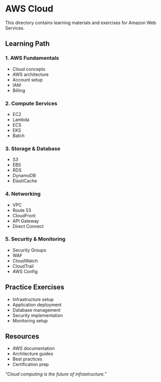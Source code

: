 # AWS Cloud

This directory contains learning materials and exercises for Amazon Web Services.

## Learning Path

### 1. AWS Fundamentals
- Cloud concepts
- AWS architecture
- Account setup
- IAM
- Billing

### 2. Compute Services
- EC2
- Lambda
- ECS
- EKS
- Batch

### 3. Storage & Database
- S3
- EBS
- RDS
- DynamoDB
- ElastiCache

### 4. Networking
- VPC
- Route 53
- CloudFront
- API Gateway
- Direct Connect

### 5. Security & Monitoring
- Security Groups
- WAF
- CloudWatch
- CloudTrail
- AWS Config

## Practice Exercises
- Infrastructure setup
- Application deployment
- Database management
- Security implementation
- Monitoring setup

## Resources
- AWS documentation
- Architecture guides
- Best practices
- Certification prep

*"Cloud computing is the future of infrastructure."* 